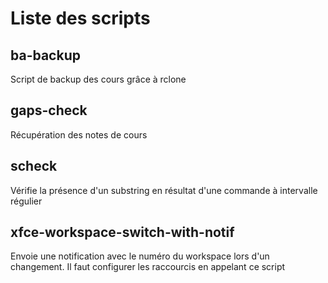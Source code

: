 # Liste des scripts

## ba-backup 
Script de backup des cours grâce à rclone

## gaps-check
Récupération des notes de cours 

## scheck
Vérifie la présence d'un substring en résultat d'une commande à intervalle régulier

## xfce-workspace-switch-with-notif
Envoie une notification avec le numéro du workspace lors d'un changement. Il faut configurer les raccourcis en appelant ce script